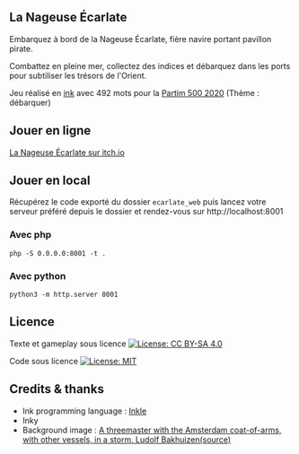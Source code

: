 ## La Nageuse Écarlate

Embarquez à bord de la Nageuse Écarlate, fière navire portant pavillon pirate.

Combattez en pleine mer, collectez des indices et débarquez dans les ports pour subtiliser les trésors de l'Orient.

Jeu réalisé en [ink](https://www.inklestudios.com/ink/) avec 492 mots pour la [Partim 500 2020](https://itch.io/jam/fr-partim-500-an-2020)  (Thème : débarquer)


## Jouer en ligne

[La Nageuse Écarlate sur itch.io](https://smwhr.itch.io/nageuse-ecarlate)


## Jouer en local

Récupérez le code exporté du dossier `ecarlate_web` puis lancez votre serveur préféré depuis le dossier et rendez-vous sur http://localhost:8001

### Avec php
```
php -S 0.0.0.0:8001 -t .
```

### Avec python
```
python3 -m http.server 8001
```

## Licence 
Texte et gameplay sous licence
[![License: CC BY-SA 4.0](https://img.shields.io/badge/License-CC%20BY--SA%204.0-lightgrey.svg)](https://creativecommons.org/licenses/by-sa/4.0/)

Code sous licence 
[![License: MIT](https://img.shields.io/badge/License-MIT-yellow.svg)](https://opensource.org/licenses/MIT)


## Credits & thanks

* Ink programming language : [Inkle](https://www.inklestudios.com/ink/)
* Inky 
* Background image : [A threemaster with the Amsterdam coat-of-arms, with other vessels, in a storm, Ludolf Bakhuizen](https://commons.wikimedia.org/wiki/File:Ludolf_Bakhuizen_-_A_threemaster_with_the_Amsterdam_coat-of-arms,_with_other_vessels,_in_a_storm.jpg)[(source)](https://www.christies.com/lot/lot-ludolf-backhuysen-emden-1630-1708-amsterdam-a-5063435/)